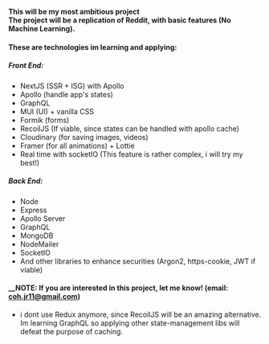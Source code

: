 **This will be my most ambitious project <br>
The project will be a replication of Reddit, with basic features (No Machine Learning).**

#### These are technologies im learning and applying:
##### Front End:
* NextJS (SSR + ISG) with Apollo
* Apollo (handle app's states)
* GraphQL
* MUI (UI) + vanilla CSS
* Formik (forms)
* RecoilJS (If viable, since states can be handled with apollo cache)
* Cloudinary (for saving images, videos)
* Framer (for all animations) + Lottie
* Real time with socketIO (This feature is rather complex, i will try my best!)

##### Back End:
* Node
* Express
* Apollo Server
* GraphQL
* MongoDB
* NodeMailer
* SocketIO
* And other libraries to enhance securities (Argon2, https-cookie, JWT if viable) 

#### __NOTE: If you are interested in this project, let me know! (email: coh.jr11@gmail.com)
+ i dont use Redux anymore, since RecoilJS will be an amazing alternative. Im learning GraphQL so applying other state-management libs will defeat the purpose of caching.
